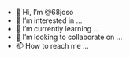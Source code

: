 - 👋 Hi, I’m @68joso
- 👀 I’m interested in ...
- 🌱 I’m currently learning ...
- 💞️ I’m looking to collaborate on ...
- 📫 How to reach me ...

<!---
68joso/68joso is a ✨ special ✨ repository because its `README.md` (this file) appears on your GitHub profile.
You can click the Preview link to take a look at your changes.
--->
